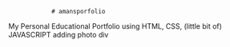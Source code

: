                 # amansporfolio  
My Personal Educational Portfolio using HTML, CSS, (little bit of) JAVASCRIPT 
adding photo div 
   
   
  
 
